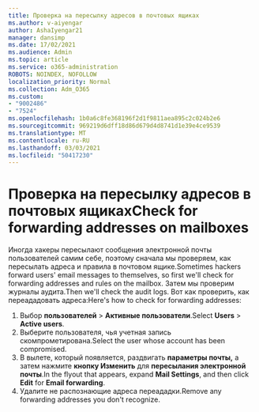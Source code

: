 ```yaml
---
title: Проверка на пересылку адресов в почтовых ящиках
ms.author: v-aiyengar
author: AshaIyengar21
manager: dansimp
ms.date: 17/02/2021
ms.audience: Admin
ms.topic: article
ms.service: o365-administration
ROBOTS: NOINDEX, NOFOLLOW
localization_priority: Normal
ms.collection: Adm_O365
ms.custom:
- "9002486"
- "7524"
ms.openlocfilehash: 1b0a6c8fe368196f2d1f9811aea895c2c024b2e6
ms.sourcegitcommit: 969219d6dff18d86d679d4d8741d1e39e4ce9539
ms.translationtype: MT
ms.contentlocale: ru-RU
ms.lasthandoff: 03/03/2021
ms.locfileid: "50417230"
---
```

# <a name="check-for-forwarding-addresses-on-mailboxes"></a><span data-ttu-id="28761-102">Проверка на пересылку адресов в почтовых ящиках</span><span class="sxs-lookup"><span data-stu-id="28761-102">Check for forwarding addresses on mailboxes</span></span>

<span data-ttu-id="28761-103">Иногда хакеры пересылают сообщения электронной почты пользователей самим себе, поэтому сначала мы проверяем, как пересылать адреса и правила в почтовом ящике.</span><span class="sxs-lookup"><span data-stu-id="28761-103">Sometimes hackers forward users' email messages to themselves, so first we'll check for forwarding addresses and rules on the mailbox.</span></span> <span data-ttu-id="28761-104">Затем мы проверим журналы аудита.</span><span class="sxs-lookup"><span data-stu-id="28761-104">Then we'll check the audit logs.</span></span> <span data-ttu-id="28761-105">Вот как проверить, как переададовать адреса:</span><span class="sxs-lookup"><span data-stu-id="28761-105">Here's how to check for forwarding addresses:</span></span>

1. <span data-ttu-id="28761-106">Выбор **пользователей**  >  **Активные пользователи**.</span><span class="sxs-lookup"><span data-stu-id="28761-106">Select **Users** > **Active users**.</span></span>
1. <span data-ttu-id="28761-107">Выберите пользователя, чья учетная запись скомпрометирована.</span><span class="sxs-lookup"><span data-stu-id="28761-107">Select the user whose account has been compromised.</span></span>
1. <span data-ttu-id="28761-108">В вылете, который появляется, раздвигать **параметры почты,** а затем нажмите **кнопку Изменить** для **пересылания электронной почты**.</span><span class="sxs-lookup"><span data-stu-id="28761-108">In the flyout that appears, expand **Mail Settings**, and then click **Edit** for **Email forwarding**.</span></span>
1. <span data-ttu-id="28761-109">Удалите не распознающие адреса переададки.</span><span class="sxs-lookup"><span data-stu-id="28761-109">Remove any forwarding addresses you don't recognize.</span></span>